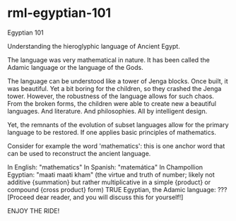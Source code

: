 # rml-egyptian-101
Egyptian 101

Understanding the hieroglyphic language of Ancient Egypt.

The language was very mathematical in nature.  It has been called the Adamic language or the language of the Gods.  

The language can be understood like a tower of Jenga blocks.  Once built, it was beautiful.  Yet a bit boring for the children, so they crashed the Jenga tower.  However, the robustness of the language allows for such chaos.  From the broken forms, the children were able to create new a beautiful languages.  And literature.  And philosophies.  All by intelligent design.

Yet, the remnants of the evolution of subset languages allow for the primary language to be restored.  If one applies basic principles of mathematics.

Consider for example the word 'mathematics': this is one anchor word that can be used to reconstruct the ancient language.

In English:  "mathematics"
In Spanish: "matemática"
In Champollion Egyptian: "maati maati kham" (the virtue and truth of number; likely not additive {summation} but rather multiplicative in a simple {product} or compound {cross product} form)
TRUE Egyptian, the Adamic language: ??? [Proceed dear reader, and you will discuss this for yourself!]

ENJOY THE RIDE!
